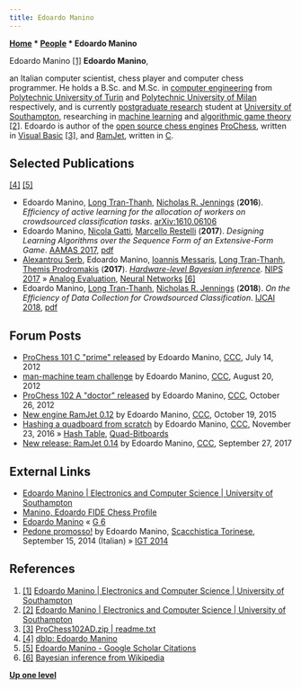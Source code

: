 ```yaml
---
title: Edoardo Manino
---
```

**[Home](Home "Home") * [People](People "People") * Edoardo Manino**

[](https://www.ecs.soton.ac.uk/people/em4e15) Edoardo Manino <a id="cite-note-1" href="#cite-ref-1">[1]</a>
**Edoardo Manino**,

an Italian computer scientist, chess player and computer chess programmer. He holds a B.Sc. and M.Sc. in [computer engineering](https://en.wikipedia.org/wiki/Computer_engineering) from [Polytechnic University of Turin](https://en.wikipedia.org/wiki/Polytechnic_University_of_Turin) and [Polytechnic University of Milan](https://en.wikipedia.org/wiki/Polytechnic_University_of_Milan) respectively, and is currently [postgraduate research](https://en.wikipedia.org/wiki/Postgraduate_research) student at [University of Southampton](https://en.wikipedia.org/wiki/University_of_Southampton), researching in [machine learning](Learning "Learning") and [algorithmic game theory](https://en.wikipedia.org/wiki/Algorithmic_game_theory) <a id="cite-note-2" href="#cite-ref-2">[2]</a>. Edoardo is author of the [open source chess engines](Category:Open_Source "Category:Open Source") [ProChess](ProChess_IT "ProChess IT"), written in [Visual Basic](Basic "Basic") <a id="cite-note-3" href="#cite-ref-3">[3]</a>, and [RamJet](RamJet "RamJet"), written in [C](C "C").

## Selected Publications

<a id="cite-note-4" href="#cite-ref-4">[4]</a> <a id="cite-note-5" href="#cite-ref-5">[5]</a>

- Edoardo Manino, [Long Tran-Thanh](https://dblp.org/pers/hd/t/Tran=Thanh:Long), [Nicholas R. Jennings](https://dblp.org/pers/hd/j/Jennings:Nicholas_R=) (**2016**). *Efficiency of active learning for the allocation of workers on crowdsourced classification tasks*. [arXiv:1610.06106](https://arxiv.org/abs/1610.06106)
- Edoardo Manino, [Nicola Gatti](https://dblp.org/pers/hd/g/Gatti_0001:Nicola), [Marcello Restelli](https://dblp.org/pers/hd/r/Restelli:Marcello) (**2017**). *Designing Learning Algorithms over the Sequence Form of an Extensive-Form Game*. [AAMAS 2017](https://dblp.org/db/conf/atal/aamas2017.html), [pdf](http://www.ifaamas.org/Proceedings/aamas2017/pdfs/p1622.pdf)
- [Alexantrou Serb](https://dblp.org/pers/hd/s/Serb:Alexander), Edoardo Manino, [Ioannis Messaris](https://dblp.org/pers/hd/m/Messaris:Ioannis), [Long Tran-Thanh](https://dblp.org/pers/hd/t/Tran=Thanh:Long), [Themis Prodromakis](https://www.orc.soton.ac.uk/people/tp1f12) (**2017**). *[Hardware-level Bayesian inference](https://eprints.soton.ac.uk/425616/)*. [NIPS 2017](https://nips.cc/Conferences/2017) » [Analog Evaluation](Analog_Evaluation "Analog Evaluation"), [Neural Networks](Neural_Networks "Neural Networks") <a id="cite-note-6" href="#cite-ref-6">[6]</a>
- Edoardo Manino, [Long Tran-Thanh](https://dblp.org/pers/hd/t/Tran=Thanh:Long), [Nicholas R. Jennings](https://dblp.org/pers/hd/j/Jennings:Nicholas_R=) (**2018**). *On the Efficiency of Data Collection for Crowdsourced Classification*. [IJCAI 2018](Conferences#IJCAI2018 "Conferences"), [pdf](https://www.ijcai.org/proceedings/2018/0217.pdf)

## Forum Posts

- [ProChess 101 C "prime" released](http://www.talkchess.com/forum/viewtopic.php?t=44422) by Edoardo Manino, [CCC](CCC "CCC"), July 14, 2012
- [man-machine team challenge](http://www.talkchess.com/forum/viewtopic.php?t=44847) by Edoardo Manino, [CCC](CCC "CCC"), August 20, 2012
- [ProChess 102 A "doctor" released](http://www.talkchess.com/forum/viewtopic.php?t=45745) by Edoardo Manino, [CCC](CCC "CCC"), October 26, 2012
- [New engine RamJet 0.12](http://www.talkchess.com/forum/viewtopic.php?t=57996) by Edoardo Manino, [CCC](CCC "CCC"), October 19, 2015
- [Hashing a quadboard from scratch](http://www.talkchess.com/forum/viewtopic.php?t=62239) by Edoardo Manino, [CCC](CCC "CCC"), November 23, 2016 » [Hash Table](Hash_Table "Hash Table"), [Quad-Bitboards](Quad-Bitboards "Quad-Bitboards")
- [New release: RamJet 0.14](http://www.talkchess.com/forum3/viewtopic.php?f=2&t=65312) by Edoardo Manino, [CCC](CCC "CCC"), September 27, 2017

## External Links

- [Edoardo Manino | Electronics and Computer Science | University of Southampton](https://www.ecs.soton.ac.uk/people/em4e15)
- [Manino, Edoardo FIDE Chess Profile](http://ratings.fide.com/card.phtml?event=867942)
- [Edoardo Manino](https://www.g-sei.org/author/edoardo-manino/) « [G 6](G_6 "G 6")
- [Pedone promosso!](https://www.scacchisticatorinese.it/portale/scacchi-e-computer/324-pedone-promosso) by Edoardo Manino, [Scacchistica Torinese](https://www.scacchisticatorinese.it/portale/), September 15, 2014 (Italian) » [IGT 2014](IGT_2014 "IGT 2014")

## References

1. <a id="cite-ref-1" href="#cite-note-1">[1]</a> [Edoardo Manino | Electronics and Computer Science | University of Southampton](https://www.ecs.soton.ac.uk/people/em4e15)
1. <a id="cite-ref-2" href="#cite-note-2">[2]</a> [Edoardo Manino | Electronics and Computer Science | University of Southampton](https://www.ecs.soton.ac.uk/people/em4e15)
1. <a id="cite-ref-3" href="#cite-note-3">[3]</a> [ProChess102AD.zip | readme.txt](http://www.g-sei.org/wp-content/uploads/2012/03/ProChess102AD.zip)
1. <a id="cite-ref-4" href="#cite-note-4">[4]</a> [dblp: Edoardo Manino](https://dblp.org/pers/hd/m/Manino:Edoardo)
1. <a id="cite-ref-5" href="#cite-note-5">[5]</a> [Edoardo Manino - Google Scholar Citations](https://scholar.google.co.uk/citations?user=pzCa2LQAAAAJ&hl=en)
1. <a id="cite-ref-6" href="#cite-note-6">[6]</a> [Bayesian inference from Wikipedia](https://en.wikipedia.org/wiki/Bayesian_inference)

**[Up one level](People "People")**

